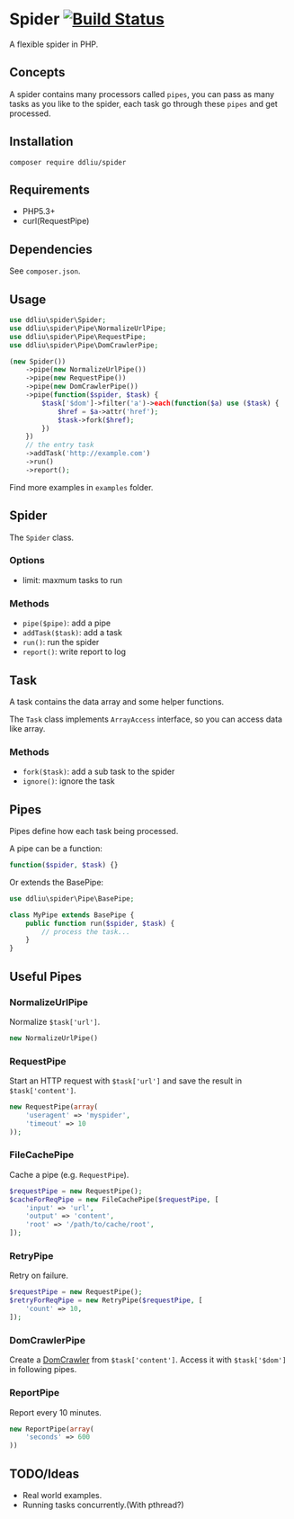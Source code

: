 # Spider [![Build Status](https://travis-ci.org/ddliu/spider.svg)](https://travis-ci.org/ddliu/spider)

A flexible spider in PHP.

## Concepts

A spider contains many processors called `pipes`, you can pass as many tasks as you like to the spider, each task go through these `pipes` and get processed.

## Installation

```
composer require ddliu/spider
```

## Requirements

- PHP5.3+
- curl(RequestPipe)

## Dependencies

See `composer.json`.

## Usage

```php
use ddliu\spider\Spider;
use ddliu\spider\Pipe\NormalizeUrlPipe;
use ddliu\spider\Pipe\RequestPipe;
use ddliu\spider\Pipe\DomCrawlerPipe;

(new Spider())
    ->pipe(new NormalizeUrlPipe())
    ->pipe(new RequestPipe())
    ->pipe(new DomCrawlerPipe())
    ->pipe(function($spider, $task) {
        $task['$dom']->filter('a')->each(function($a) use ($task) {
            $href = $a->attr('href');
            $task->fork($href);
        })
    })
    // the entry task
    ->addTask('http://example.com')
    ->run()
    ->report();
```

Find more examples in `examples` folder.

## Spider

The `Spider` class.

### Options

- limit: maxmum tasks to run

### Methods

- `pipe($pipe)`: add a pipe
- `addTask($task)`: add a task
- `run()`: run the spider
- `report()`: write report to log

## Task

A task contains the data array and some helper functions.

The `Task` class implements `ArrayAccess` interface, so you can access data like array.

### Methods

- `fork($task)`: add a sub task to the spider
- `ignore()`: ignore the task


## Pipes

Pipes define how each task being processed.

A pipe can be a function:

```php
function($spider, $task) {}
```

Or extends the BasePipe:

```php
use ddliu\spider\Pipe\BasePipe;

class MyPipe extends BasePipe {
    public function run($spider, $task) {
        // process the task...
    }
}
```

## Useful Pipes

### NormalizeUrlPipe

Normalize `$task['url']`.

```php
new NormalizeUrlPipe()
```

### RequestPipe

Start an HTTP request with `$task['url']` and save the result in `$task['content']`.

```php
new RequestPipe(array(
    'useragent' => 'myspider',
    'timeout' => 10
));
```

### FileCachePipe

Cache a pipe (e.g. `RequestPipe`).

```php
$requestPipe = new RequestPipe();
$cacheForReqPipe = new FileCachePipe($requestPipe, [
    'input' => 'url',
    'output' => 'content',
    'root' => '/path/to/cache/root',
]);
```

### RetryPipe

Retry on failure.

```php
$requestPipe = new RequestPipe();
$retryForReqPipe = new RetryPipe($requestPipe, [
    'count' => 10,
]);
```

### DomCrawlerPipe

Create a [DomCrawler](https://github.com/symfony/DomCrawler) from `$task['content']`. Access it with `$task['$dom']` in following pipes.

### ReportPipe

Report every 10 minutes.

```php
new ReportPipe(array(
    'seconds' => 600
))
```

## TODO/Ideas

- Real world examples.
- Running tasks concurrently.(With pthread?)
